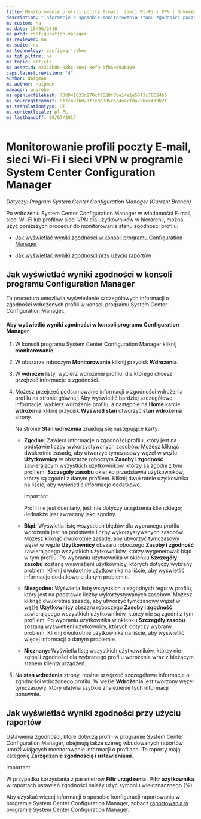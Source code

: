```yaml
---
title: Monitorowanie profili poczty E-mail, sieci Wi-Fi i VPN | Dokumentacja firmy Microsoft
description: "Informacje o sposobie monitorowania stanu zgodności poczty e-mail, sieci Wi-Fi i profile sieci VPN w programie System Center Configuration Manager."
ms.custom: na
ms.date: 10/06/2016
ms.prod: configuration-manager
ms.reviewer: na
ms.suite: na
ms.technology: configmgr-other
ms.tgt_pltfrm: na
ms.topic: article
ms.assetid: e2315b8b-98bc-40e1-8ef9-bfb5e69ab109
caps.latest.revision: "4"
author: Nbigman
ms.author: nbigman
manager: angrobe
ms.openlocfilehash: 73d941633d270cf9628f8be14e1e56f3c78624b6
ms.sourcegitcommit: 51fc48fb023f1e8d995c6c4eacfda7dbec4d0b2f
ms.translationtype: HT
ms.contentlocale: pl-PL
ms.lasthandoff: 08/07/2017
---
```

# <a name="monitor-email-wi-fi-and-vpn-profiles-in-system-center-configuration-manager"></a>Monitorowanie profili poczty E-mail, sieci Wi-Fi i sieci VPN w programie System Center Configuration Manager

*Dotyczy: Program System Center Configuration Manager (Current Branch)*

Po wdrożeniu System Center Configuration Manager w wiadomości E-mail, sieci Wi-Fi lub profilów sieci VPN dla użytkowników w hierarchii, można użyć poniższych procedur do monitorowania stanu zgodności profilu:  

-   [Jak wyświetlać wyniki zgodności w konsoli programu Configuration Manager](#BKMK_console)  

-   [Jak wyświetlać wyniki zgodności przy użyciu raportów](#BKMK_Reports)  

##  <a name="BKMK_console"></a> Jak wyświetlać wyniki zgodności w konsoli programu Configuration Manager  
 Ta procedura umożliwia wyświetlenie szczegółowych informacji o zgodności wdrożonych profili w konsoli programu System Center Configuration Manager.  

#### <a name="to-view-compliance-results-in-the-configuration-manager-console"></a>Aby wyświetlić wyniki zgodności w konsoli programu Configuration Manager  

1.  W konsoli programu System Center Configuration Manager kliknij **monitorowanie**.  

2.  W obszarze roboczym **Monitorowanie** kliknij przycisk **Wdrożenia**.  

3.  W **wdrożeń** listy, wybierz wdrożenie profilu, dla którego chcesz przejrzeć informacje o zgodności.  

4.  Możesz przejrzeć podsumowanie informacji o zgodności wdrożenia profilu na stronie głównej. Aby wyświetlić bardziej szczegółowe informacje, wybierz wdrożenie profilu, a następnie na **Home** karcie **wdrożenia** kliknij przycisk **Wyświetl stan** otworzyć **stan wdrożenia** strony.  

     Na stronie **Stan wdrożenia** znajdują się następujące karty:  

    -   **Zgodne:** Zawiera informacje o zgodności profilu, który jest na podstawie liczby wykorzystywanych zasobów. Możesz kliknąć dwukrotnie zasadę, aby utworzyć tymczasowy węzeł w węźle **Użytkownicy** w obszarze roboczym **Zasoby i zgodność** zawierającym wszystkich użytkowników, którzy są zgodni z tym profilem. **Szczegóły zasobu** okienko przedstawia użytkowników, którzy są zgodni z danym profilem. Kliknij dwukrotnie użytkownika na liście, aby wyświetlić informacje dodatkowe.  

        > [!IMPORTANT]  
        >  Profil nie jest oceniany, jeśli nie dotyczy urządzenia klienckiego; Jednakże jest zwracany jako zgodny.  

    -   **Błąd:** Wyświetla listę wszystkich błędów dla wybranego profilu wdrożenia jest na podstawie liczby wykorzystywanych zasobów. Możesz kliknąć dwukrotnie zasadę, aby utworzyć tymczasowy węzeł w węźle **Użytkownicy** obszaru roboczego **Zasoby i zgodność** zawierającego wszystkich użytkowników, którzy wygenerowali błąd w tym profilu. Po wybraniu użytkownika w okienku **Szczegóły zasobu** zostaną wyświetleni użytkownicy, których dotyczy wybrany problem. Kliknij dwukrotnie użytkownika na liście, aby wyświetlić informacje dodatkowe o danym problemie.  

    -   **Niezgodne:** Wyświetla listę wszystkich niezgodnych reguł w profilu, który jest na podstawie liczby wykorzystywanych zasobów. Możesz kliknąć dwukrotnie zasadę, aby utworzyć tymczasowy węzeł w węźle **Użytkownicy** obszaru roboczego **Zasoby i zgodność** zawierającego wszystkich użytkowników, którzy nie są zgodni z tym profilem. Po wybraniu użytkownika w okienku **Szczegóły zasobu** zostaną wyświetleni użytkownicy, których dotyczy wybrany problem. Kliknij dwukrotnie użytkownika na liście, aby wyświetlić więcej informacji o danym problemie.  

    -   **Nieznany:** Wyświetla listę wszystkich użytkowników, którzy nie zgłosili zgodności dla wybranego profilu wdrożenia wraz z bieżącym stanem klienta urządzeń.  

5.  Na **stan wdrożenia** strony, można przejrzeć szczegółowe informacje o zgodności wdrożonego profilu. W węźle **Wdrożenia** jest tworzony węzeł tymczasowy, który ułatwia szybkie znalezienie tych informacji ponownie.  

##  <a name="BKMK_Reports"></a> Jak wyświetlać wyniki zgodności przy użyciu raportów  
 Ustawienia zgodności, które dotyczą profili w programie System Center Configuration Manager, obejmują także szereg wbudowanych raportów umożliwiających monitorowanie informacji o profilach. Te raporty mają kategorię **Zarządzanie zgodnością i ustawieniami**.  

> [!IMPORTANT]  
>  W przypadku korzystania z parametrów **Filtr urządzenia** i **Filtr użytkownika** w raportach ustawień zgodności należy użyć symbolu wieloznacznego (%).  

 Aby uzyskać więcej informacji o sposobie konfiguracji raportowania w programie System Center Configuration Manager, zobacz [raportowania w programie System Center Configuration Manager](../../core/servers/manage/reporting.md).  
